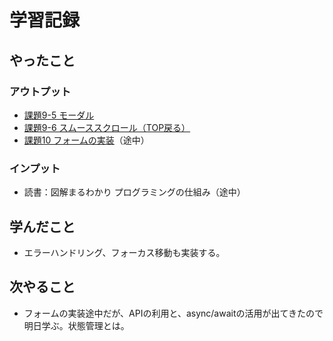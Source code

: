 # 学習記録

## やったこと

### アウトプット
- [課題9-5 モーダル](../practice/tasks/9_funcs/)
- [課題9-6 スムーススクロール（TOP戻る）](../practice/tasks/9_funcs/)
- [課題10 フォームの実装](../practice/javascript/form/)（途中）

### インプット
- 読書：図解まるわかり プログラミングの仕組み（途中）

## 学んだこと
- エラーハンドリング、フォーカス移動も実装する。

## 次やること
- フォームの実装途中だが、APIの利用と、async/awaitの活用が出てきたので明日学ぶ。状態管理とは。